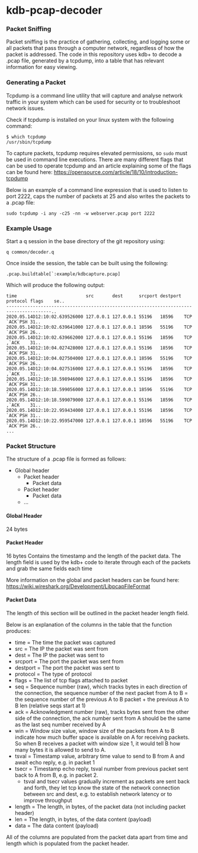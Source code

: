 # kdb-pcap-decoder
### Packet Sniffing

Packet sniffing is the practice of gathering, collecting, and logging some or all packets that pass through a computer network, regardless of how the packet is addressed. The code in this repository uses kdb+ to decode a .pcap file, generated by a tcpdump, into a table that has relevant information for easy viewing.


### Generating a Packet

Tcpdump is a command line utility that will capture and analyse network traffic in your system which can be used for security or to troubleshoot network issues. 

Check if tcpdump is installed on your linux system with the following command:

```
$ which tcpdump
/usr/sbin/tcpdump
```

To capture packets, tcpdump requires elevated permissions, so `sudo` must be used in command line executions.
There are many different flags that can be used to operate tcpdump and an article explaining some of the flags can be found here:
https://opensource.com/article/18/10/introduction-tcpdump

Below is an example of a command line expression that is used to listen to port 2222, caps the number of packets at 25 and also writes the packets to a .pcap file:
```
sudo tcpdump -i any -c25 -nn -w webserver.pcap port 2222
```

### Example Usage
Start a q session in the base directory of the git repository using:
```
q common/decoder.q
```
Once inside the session, the table can be built using the following:
```
.pcap.buildtable[`:example/kdbcapture.pcap]
```
Which will produce the following output:
```
time                          src       dest      srcport destport protocol flags    se..
---------------------------------------------------------------------------------------..
2020.05.14D12:10:02.639526000 127.0.0.1 127.0.0.1 55196   18596    TCP      `ACK`PSH 31..
2020.05.14D12:10:02.639641000 127.0.0.1 127.0.0.1 18596   55196    TCP      `ACK`PSH 26..
2020.05.14D12:10:02.639662000 127.0.0.1 127.0.0.1 55196   18596    TCP      ,`ACK    31..
2020.05.14D12:10:04.027428000 127.0.0.1 127.0.0.1 55196   18596    TCP      `ACK`PSH 31..
2020.05.14D12:10:04.027504000 127.0.0.1 127.0.0.1 18596   55196    TCP      `ACK`PSH 26..
2020.05.14D12:10:04.027516000 127.0.0.1 127.0.0.1 55196   18596    TCP      ,`ACK    31..
2020.05.14D12:10:18.598946000 127.0.0.1 127.0.0.1 55196   18596    TCP      `ACK`PSH 31..
2020.05.14D12:10:18.599056000 127.0.0.1 127.0.0.1 18596   55196    TCP      `ACK`PSH 26..
2020.05.14D12:10:18.599079000 127.0.0.1 127.0.0.1 55196   18596    TCP      ,`ACK    31..
2020.05.14D12:10:22.959434000 127.0.0.1 127.0.0.1 55196   18596    TCP      `ACK`PSH 31..
2020.05.14D12:10:22.959547000 127.0.0.1 127.0.0.1 18596   55196    TCP      `ACK`PSH 26..
...
```


### Packet Structure
The structure of a .pcap file is formed as follows:
* Global header
  * Packet header
    * Packet data
  * Packet header
    * Packet data
  * ...

#### Global Header
24 bytes

#### Packet Header
16 bytes
Contains the timestamp and the length of the packet data. The length field is used by the kdb+ code to iterate through each of the packets and grab the same fields each time

More information on the global and packet headers can be found here: https://wiki.wireshark.org/Development/LibpcapFileFormat

#### Packet Data
The length of this section will be outlined in the packet header length field. 

Below is an explanation of the columns in the table that the function produces:
* time = The time the packet was captured
* src = The IP the packet was sent from
* dest = The IP the packet was sent to
* srcport = The port the packet was sent from
* destport = The port the packet was sent to
* protocol = The type of protocol
* flags = The list of tcp flags attached to packet
* seq = Sequence number (raw), which tracks bytes in each direction of the connection, the sequence number of the next packet from A to B = the sequence number of the previous A to B packet + the previous A to B len (relative seqs start at 1)
* ack = Acknowledgment number (raw), tracks bytes sent from the other side of the connection, the ack number sent from A should be the same as the last seq number received by A
* win = Window size value, window size of the packets from A to B indicate how much buffer space is available on A for receiving packets. So when B receives a packet with window size 1, it would tell B how many bytes it is allowed to send to A.
* tsval = Timestamp value, arbitrary time value to send to B from A and await echo reply, e.g. in packet 1
* tsecr = Timestamp echo reply, tsval number from previous packet sent back to A from B, e.g. in packet 2.
  * tsval and tsecr values gradually increment as packets are sent back and forth, they let tcp know the state of the network connection between src and dest, e.g. to establish network latency or to improve throughput
* length = The length, in bytes, of the packet data (not including packet header)
* len = The length, in bytes, of the data content (payload)
* data = The data content (payload)

All of the columns are populated from the packet data apart from time and length which is populated from the packet header.
